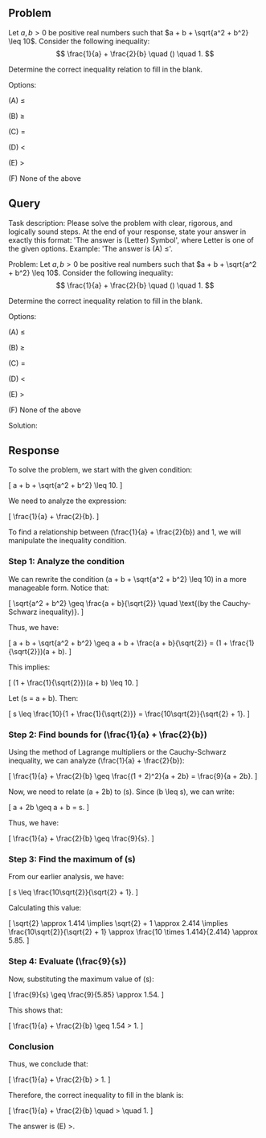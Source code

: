 ## Problem

Let $a, b > 0$ be positive real numbers such that $a + b + \sqrt{a^2 + b^2} \leq 10$. Consider the following inequality:
$$
\frac{1}{a} + \frac{2}{b} \quad () \quad 1.
$$

Determine the correct inequality relation to fill in the blank.

Options:

(A) $\leq$ 

(B) $\geq$

(C) $=$ 

(D) $<$

(E) $>$

(F) None of the above

## Query

Task description: Please solve the problem with clear, rigorous, and logically sound steps. At the end of your response, state your answer in exactly this format: 'The answer is (Letter) Symbol', where Letter is one of the given options. Example: 'The answer is (A) $\leq$'.

Problem: Let $a, b > 0$ be positive real numbers such that $a + b + \sqrt{a^2 + b^2} \leq 10$. Consider the following inequality:
$$
\frac{1}{a} + \frac{2}{b} \quad () \quad 1.
$$

Determine the correct inequality relation to fill in the blank.

Options:

(A) $\leq$ 

(B) $\geq$

(C) $=$ 

(D) $<$

(E) $>$

(F) None of the above

Solution:

## Response

To solve the problem, we start with the given condition:

\[
a + b + \sqrt{a^2 + b^2} \leq 10.
\]

We need to analyze the expression:

\[
\frac{1}{a} + \frac{2}{b}.
\]

To find a relationship between \(\frac{1}{a} + \frac{2}{b}\) and 1, we will manipulate the inequality condition.

### Step 1: Analyze the condition

We can rewrite the condition \(a + b + \sqrt{a^2 + b^2} \leq 10\) in a more manageable form. Notice that:

\[
\sqrt{a^2 + b^2} \geq \frac{a + b}{\sqrt{2}} \quad \text{(by the Cauchy-Schwarz inequality)}.
\]

Thus, we have:

\[
a + b + \sqrt{a^2 + b^2} \geq a + b + \frac{a + b}{\sqrt{2}} = (1 + \frac{1}{\sqrt{2}})(a + b).
\]

This implies:

\[
(1 + \frac{1}{\sqrt{2}})(a + b) \leq 10.
\]

Let \(s = a + b\). Then:

\[
s \leq \frac{10}{1 + \frac{1}{\sqrt{2}}} = \frac{10\sqrt{2}}{\sqrt{2} + 1}.
\]

### Step 2: Find bounds for \(\frac{1}{a} + \frac{2}{b}\)

Using the method of Lagrange multipliers or the Cauchy-Schwarz inequality, we can analyze \(\frac{1}{a} + \frac{2}{b}\):

\[
\frac{1}{a} + \frac{2}{b} \geq \frac{(1 + 2)^2}{a + 2b} = \frac{9}{a + 2b}.
\]

Now, we need to relate \(a + 2b\) to \(s\). Since \(b \leq s\), we can write:

\[
a + 2b \geq a + b = s.
\]

Thus, we have:

\[
\frac{1}{a} + \frac{2}{b} \geq \frac{9}{s}.
\]

### Step 3: Find the maximum of \(s\)

From our earlier analysis, we have:

\[
s \leq \frac{10\sqrt{2}}{\sqrt{2} + 1}.
\]

Calculating this value:

\[
\sqrt{2} \approx 1.414 \implies \sqrt{2} + 1 \approx 2.414 \implies \frac{10\sqrt{2}}{\sqrt{2} + 1} \approx \frac{10 \times 1.414}{2.414} \approx 5.85.
\]

### Step 4: Evaluate \(\frac{9}{s}\)

Now, substituting the maximum value of \(s\):

\[
\frac{9}{s} \geq \frac{9}{5.85} \approx 1.54.
\]

This shows that:

\[
\frac{1}{a} + \frac{2}{b} \geq 1.54 > 1.
\]

### Conclusion

Thus, we conclude that:

\[
\frac{1}{a} + \frac{2}{b} > 1.
\]

Therefore, the correct inequality to fill in the blank is:

\[
\frac{1}{a} + \frac{2}{b} \quad > \quad 1.
\]

The answer is (E) $>$.